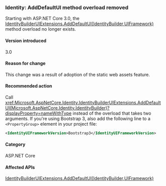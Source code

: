 ### Identity: AddDefaultUI method overload removed

Starting with ASP.NET Core 3.0, the [IdentityBuilderUIExtensions.AddDefaultUI(IdentityBuilder,UIFramework)](/dotnet/api/microsoft.aspnetcore.identity.identitybuilderuiextensions.adddefaultui?view=aspnetcore-2.2&preserve-view=true#Microsoft_AspNetCore_Identity_IdentityBuilderUIExtensions_AddDefaultUI_Microsoft_AspNetCore_Identity_IdentityBuilder_Microsoft_AspNetCore_Identity_UI_UIFramework_) method overload no longer exists.

#### Version introduced

3.0

#### Reason for change

This change was a result of adoption of the static web assets feature.

#### Recommended action

Call <xref:Microsoft.AspNetCore.Identity.IdentityBuilderUIExtensions.AddDefaultUI(Microsoft.AspNetCore.Identity.IdentityBuilder)?displayProperty=nameWithType> instead of the overload that takes two arguments. If you're using Bootstrap 3, also add the following line to a `<PropertyGroup>` element in your project file:

```xml
<IdentityUIFrameworkVersion>Bootstrap3</IdentityUIFrameworkVersion>
```

#### Category

ASP.NET Core

#### Affected APIs

[IdentityBuilderUIExtensions.AddDefaultUI(IdentityBuilder,UIFramework)](/dotnet/api/microsoft.aspnetcore.identity.identitybuilderuiextensions.adddefaultui?view=aspnetcore-2.2&preserve-view=true#Microsoft_AspNetCore_Identity_IdentityBuilderUIExtensions_AddDefaultUI_Microsoft_AspNetCore_Identity_IdentityBuilder_Microsoft_AspNetCore_Identity_UI_UIFramework_)

<!--

#### Affected APIs

`M:Microsoft.AspNetCore.Identity.IdentityBuilderUIExtensions.AddDefaultUI(Microsoft.AspNetCore.Identity.IdentityBuilder,Microsoft.AspNetCore.Identity.UI.UIFramework)`

-->
